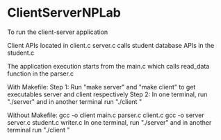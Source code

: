 # ClientServerNPLab
To run the client-server application

Client APIs located in client.c
server.c calls student database APIs in the student.c

The application execution starts from the main.c which calls read_data function in the parser.c

With Makefile:
Step 1: Run "make server" and "make client" to get executables server and client respectively
Step 2: In one terminal, run "./server" and in another terminal run "./client <inputFile>"

Without Makefile:
gcc -o client main.c parser.c client.c
gcc -o server server.c student.c writer.c
In one terminal, run "./server" and in another terminal run "./client <inputFile>"
